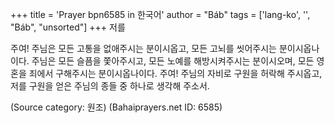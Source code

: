 +++
title = 'Prayer bpn6585 in 한국어'
author = "Báb"
tags = ['lang-ko', '', "Báb", "unsorted"]
+++
저를

주여! 주님은 모든 고통을 없애주시는 분이시옵고, 모든 고뇌를 씻어주시는 분이시옵나이다. 주님은 모든 슬픔을 쫓아주시고, 모든 노예를 해방시켜주시는 분이시오며, 모든 영혼을 죄에서 구해주시는 분이시옵나이다. 주여! 주님의 자비로 구원을 허락해 주시옵고, 저를 구원을 얻은 주님의 종들 중 하나로 생각해 주소서.

(Source category: 원조)
(Bahaiprayers.net ID: 6585)
